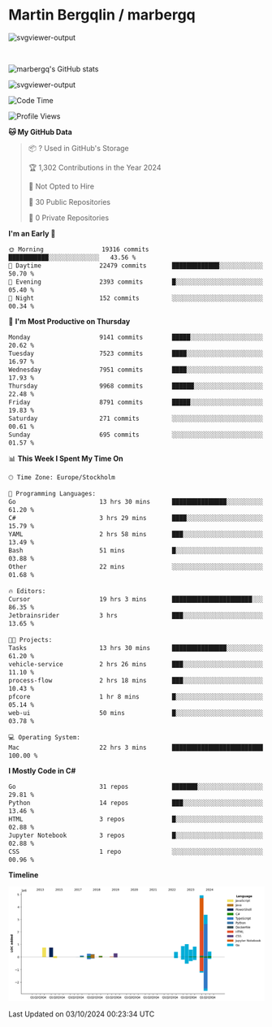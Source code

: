 # Martin Bergqlin / marbergq

![svgviewer-output](https://user-images.githubusercontent.com/2405410/206014777-22d41ecb-c24f-421d-b7d9-bba2cb5bb0de.svg)

<br>

<!--- [![Martin's Week](https://github-readme-stats.vercel.app/api/wakatime?username=marbergq&theme=dark)](https://github.com/anuraghazra/github-readme-stats) -->

![marbergq's GitHub stats](https://github-readme-stats.vercel.app/api?username=marbergq&count_private=true&show_icons=true)

![svgviewer-output](https://wakatime.com/badge/user/3f0a2069-6683-4e19-9a4a-7d21ea815067.svg)

<!--START_SECTION:waka-->
![Code Time](http://img.shields.io/badge/Code%20Time-4%2C431%20hrs%2045%20mins-blue)

![Profile Views](http://img.shields.io/badge/Profile%20Views-0-blue)

**🐱 My GitHub Data** 

> 📦 ? Used in GitHub's Storage 
 > 
> 🏆 1,302 Contributions in the Year 2024
 > 
> 🚫 Not Opted to Hire
 > 
> 📜 30 Public Repositories 
 > 
> 🔑 0 Private Repositories 
 > 
**I'm an Early 🐤** 

```text
🌞 Morning                19316 commits       ███████████░░░░░░░░░░░░░░   43.56 % 
🌆 Daytime                22479 commits       █████████████░░░░░░░░░░░░   50.70 % 
🌃 Evening                2393 commits        █░░░░░░░░░░░░░░░░░░░░░░░░   05.40 % 
🌙 Night                  152 commits         ░░░░░░░░░░░░░░░░░░░░░░░░░   00.34 % 
```
📅 **I'm Most Productive on Thursday** 

```text
Monday                   9141 commits        █████░░░░░░░░░░░░░░░░░░░░   20.62 % 
Tuesday                  7523 commits        ████░░░░░░░░░░░░░░░░░░░░░   16.97 % 
Wednesday                7951 commits        ████░░░░░░░░░░░░░░░░░░░░░   17.93 % 
Thursday                 9968 commits        ██████░░░░░░░░░░░░░░░░░░░   22.48 % 
Friday                   8791 commits        █████░░░░░░░░░░░░░░░░░░░░   19.83 % 
Saturday                 271 commits         ░░░░░░░░░░░░░░░░░░░░░░░░░   00.61 % 
Sunday                   695 commits         ░░░░░░░░░░░░░░░░░░░░░░░░░   01.57 % 
```


📊 **This Week I Spent My Time On** 

```text
🕑︎ Time Zone: Europe/Stockholm

💬 Programming Languages: 
Go                       13 hrs 30 mins      ███████████████░░░░░░░░░░   61.20 % 
C#                       3 hrs 29 mins       ████░░░░░░░░░░░░░░░░░░░░░   15.79 % 
YAML                     2 hrs 58 mins       ███░░░░░░░░░░░░░░░░░░░░░░   13.49 % 
Bash                     51 mins             █░░░░░░░░░░░░░░░░░░░░░░░░   03.88 % 
Other                    22 mins             ░░░░░░░░░░░░░░░░░░░░░░░░░   01.68 % 

🔥 Editors: 
Cursor                   19 hrs 3 mins       ██████████████████████░░░   86.35 % 
Jetbrainsrider           3 hrs               ███░░░░░░░░░░░░░░░░░░░░░░   13.65 % 

🐱‍💻 Projects: 
Tasks                    13 hrs 30 mins      ███████████████░░░░░░░░░░   61.20 % 
vehicle-service          2 hrs 26 mins       ███░░░░░░░░░░░░░░░░░░░░░░   11.10 % 
process-flow             2 hrs 18 mins       ███░░░░░░░░░░░░░░░░░░░░░░   10.43 % 
pfcore                   1 hr 8 mins         █░░░░░░░░░░░░░░░░░░░░░░░░   05.14 % 
web-ui                   50 mins             █░░░░░░░░░░░░░░░░░░░░░░░░   03.78 % 

💻 Operating System: 
Mac                      22 hrs 3 mins       █████████████████████████   100.00 % 
```

**I Mostly Code in C#** 

```text
Go                       31 repos            ███████░░░░░░░░░░░░░░░░░░   29.81 % 
Python                   14 repos            ███░░░░░░░░░░░░░░░░░░░░░░   13.46 % 
HTML                     3 repos             █░░░░░░░░░░░░░░░░░░░░░░░░   02.88 % 
Jupyter Notebook         3 repos             █░░░░░░░░░░░░░░░░░░░░░░░░   02.88 % 
CSS                      1 repo              ░░░░░░░░░░░░░░░░░░░░░░░░░   00.96 % 
```



**Timeline**

![Lines of Code chart](https://raw.githubusercontent.com/marbergq/marbergq/main/assets/bar_graph.png)


 Last Updated on 03/10/2024 00:23:34 UTC
<!--END_SECTION:waka-->
